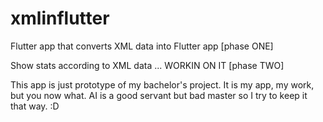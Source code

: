 # xmlinflutter

Flutter app that converts XML data into Flutter app [phase ONE]

Show stats according to XML data ... WORKIN ON IT [phase TWO]

This app is just prototype of my bachelor's project. It is my app, my work, but you now what. AI is a good servant but bad master so I try to keep it that way. :D
